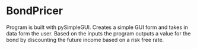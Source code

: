# BondPricer

Program is built with pySimpleGUI. Creates a simple GUI form and takes in data form the user. 
Based on the inputs the program outputs a value for the bond by discounting the future income based on a risk free rate.

